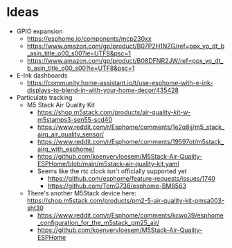 # Ideas

* GPIO expansion
  * https://esphome.io/components/mcp230xx
  * https://www.amazon.com/gp/product/B07P2H1NZG/ref=ppx_yo_dt_b_asin_title_o00_s00?ie=UTF8&psc=1
  * https://www.amazon.com/gp/product/B08DFNR2JW/ref=ppx_yo_dt_b_asin_title_o00_s00?ie=UTF8&psc=1
* E-Ink dashboards
  * https://community.home-assistant.io/t/use-esphome-with-e-ink-displays-to-blend-in-with-your-home-decor/435428
* Particulate tracking
  * M5 Stack Air Quality Kit
    * https://shop.m5stack.com/products/air-quality-kit-w-m5stamps3-sen55-scd40
    * https://www.reddit.com/r/Esphome/comments/1e2q8jj/m5_stack_airq_air_quality_sensor/
    * https://www.reddit.com/r/Esphome/comments/19597ot/m5stack_airq_with_esphome/
    * https://github.com/koenvervloesem/M5Stack-Air-Quality-ESPHome/blob/main/m5stack-air-quality-kit.yaml
    * Seems like the rtc clock isn't officially supported yet
      * https://github.com/esphome/feature-requests/issues/1740
      * https://github.com/TomG736/esphome-BM8563
  * There's another M5Stack device here: https://shop.m5stack.com/products/pm2-5-air-quality-kit-pmsa003-sht30
    * https://www.reddit.com/r/Esphome/comments/kcwo39/esphome_configuration_for_the_m5stack_pm25_air/
    * https://github.com/koenvervloesem/M5Stack-Air-Quality-ESPHome
